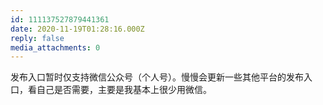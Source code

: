 ```yaml
---
id: 111137527879441361
date: 2020-11-19T01:28:16.000Z
reply: false
media_attachments: 0
---
```


发布入口暂时仅支持微信公众号（个人号）。慢慢会更新一些其他平台的发布入口，看自己是否需要，主要是我基本上很少用微信。

